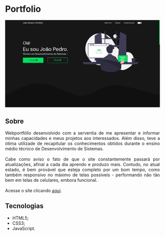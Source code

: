 # Portfolio
<img src="assets/images/portfolio.jpg">

## Sobre
<div align="justify">
<div>Webportfólio desenvolvido com a serventia de me apresentar e informar minhas capacidades e meus projetos aos interessados.
Além disso, teve a ótima utilizade de recapitular os conhecimentos obtidos durante o ensino médio técnico de Desenvolvimento de Sistemas.</div>
<br>
<div>Cabe como aviso o fato de que o site constantemente passará por atualizações, afinal a cada dia aprendo e produzo mais.
Contudo, no atual estado, é bem provável que esteja completo por um bom tempo, como também responsivo no máximo de telas possíveis - performando não tão bem em telas de celulares, embora funcional.</div>
<br>
<div>Acesse o site clicando <a href="https://joaosilveira.netlify.app">aqui</a>.</div>
</div>

## Tecnologias
- HTML5;
- CSS3;
- JavaScript.
